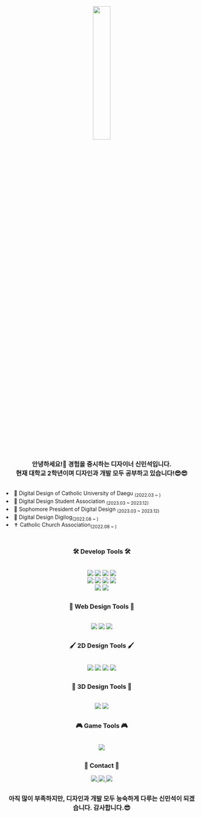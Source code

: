 <div align="center">
<img src='https://s3.amazonaws.com/www-inside-design/uploads/2019/02/designdevunicorn.jpg'  style="width:30%;">

 
  ### 안녕하세요!👋 경험을 중시하는 디자이너 신민석입니다.<br> 현재 대학교 2학년이며 디자인과 개발 모두 공부하고 있습니다!😎😎
</div>
<div align="left">
  <br>
  <li> 🏫 Digital Design of Catholic University of Daegu <sub>(2022.03 ~ )</sub></li>
  <li> 🦢 Digital Design Student Association <sub>(2023.03 ~ 2023.12)</sub></li>
  <li> 🦢 Sophomore President of Digital Design  <sub>(2023.03 ~ 2023.12)</sub></li>

  <li> 📖 Digital Design Digilog<sub>(2022.08 ~ )</sub></li>
  <li> ✝️ Catholic Church Association<sub>(2022.08 ~ )</sub></li>
  <br>
</div>

<div align="center" >
  
  ##
  
  ### 🛠 Develop Tools 🛠
  <div align="center">
  <br>
   <img src="https://img.shields.io/badge/HTML5-F24E1E?style=flat-square&logo=HTML5&logoColor=white"/> 
   <img src="https://img.shields.io/badge/CSS3-1572B6?style=flat-square&logo=CSS3&logoColor=white"/> 
   <img src="https://img.shields.io/badge/Javascript-F7DF1E?style=flat-square&logo=JavaScript&logoColor=black"/>  
   <img src="https://img.shields.io/badge/jQuary-0769AD?style=flat-square&logo=jquery&logoColor=white"/>
   <br>
   <img src="https://img.shields.io/badge/React-61DAFB?style=flat-square&logo=React&logoColor=black"/>
   <img src="https://img.shields.io/badge/Vue.js-4FC08D?style=flat-square&logo=vuedotjs&logoColor=white"/>
   <img src="https://img.shields.io/badge/Next.js-000?style=flat-square&logo=nextdotjs&logoColor=white"/>
   <img src="https://img.shields.io/badge/Typescript-358EF1?style=flat-square&logo=typescript&logoColor=white"/>
   <br>
   <img src="https://img.shields.io/badge/CSharp-00599C?style=flat-square&logo=csharp&logoColor=white"/>
   <img src="https://img.shields.io/badge/Node.js-3C873A?style=flat-square&logo=nodedotjs&logoColor=white"/>
   <br>

  ##
  
   
  ### 🎨 Web Design Tools 🎨
  <div align="center">
  <br>
   <img src="https://img.shields.io/badge/Figma-F24E1E?style=flat-square&logo=Figma&logoColor=white"/> 
   <img src="https://img.shields.io/badge/AdobeXD-FF61F6?style=flat-square&logo=adobexd&logoColor=white"/>
      <img src="https://img.shields.io/badge/Notion-f1f1f1?style=flat-square&logo=notion&logoColor=black"/> 
  <br>

   ##
  
   
  ### 🖌️ 2D Design Tools 🖌️
  <div align="center">
  <br>
   <img src="https://img.shields.io/badge/AdobeIllustrator-FF9A00?style=flat-square&logo=adobeillustrator&logoColor=white"/> 
   <img src="https://img.shields.io/badge/AdobePhotoshop-31A8FF?style=flat-square&logo=adobephotoshop&logoColor=white"/>
   <img src="https://img.shields.io/badge/AdobeInDesign-FF3366?style=flat-square&logo=adobeindesign&logoColor=white"/> 
   <img src="https://img.shields.io/badge/AdobePremierePro-9999FF?style=flat-square&logo=adobepremierepro&logoColor=white"/>
   <br>
  
   ##
  
   
  ### 🤖 3D Design Tools 🤖
  <div align="center">
  <br>
   <img src="https://img.shields.io/badge/Blender-F5792A?style=flat-square&logo=blender&logoColor=white"/> 
   <img src="https://img.shields.io/badge/3DSMAX-000000?style=flat-square&logo=autodesk&logoColor=white"/> 
  <br>

   ##
  
   
  ### 🎮 Game Tools 🎮
  <div align="center">
  <br>
   <img src="https://img.shields.io/badge/Unity-F1F1F1?style=flat-square&logo=unity&logoColor=black"/> 
  <br>
  
  ##
  ### 📩 Contact 📩
  <div align="center">
    <a href="https://www.instagram.com/xx_xstyles/">
      <img src="https://img.shields.io/badge/xx_xstyles-E4405F?style=square&logo=instagram&logoColor=white"/> 
    </a>
    <a>
     <a href="https://open.spotify.com/user/21prics5y56va4jl4qxvm5o2a?si=3f305ea7c1864352">
      <img src="https://img.shields.io/badge/daaoko-1DB954?style=square&logo=spotify&logoColor=white"/> 
    </a>
    <a>
      <img src="https://img.shields.io/badge/m1nseokdesign@gmail.com-EE4353?style=square&logo=gmail&logoColor=white"/> 
    </a>
   
 ##
 ### 아직 많이 부족하지만, 디자인과 개발 모두 능숙하게 다루는 신민석이 되겠습니다. 감사합니다.😎
  </div>
</div>
